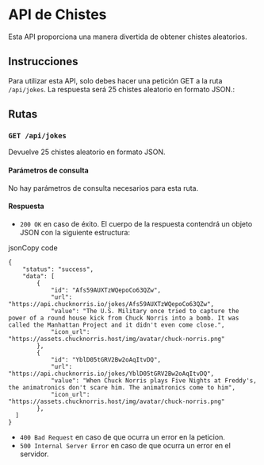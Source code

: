 API de Chistes
==============

Esta API proporciona una manera divertida de obtener chistes aleatorios.

Instrucciones
-------------

Para utilizar esta API, solo debes hacer una petición GET a la ruta `/api/jokes`. La respuesta será 25 chistes aleatorio en formato JSON.:

Rutas
-----

### `GET /api/jokes`

Devuelve 25 chistes aleatorio en formato JSON.

#### Parámetros de consulta

No hay parámetros de consulta necesarios para esta ruta.

#### Respuesta

-   `200 OK` en caso de éxito. El cuerpo de la respuesta contendrá un objeto JSON con la siguiente estructura:

jsonCopy code

```
{
	"status": "success",
	"data": [
		{
			"id": "Afs59AUXTzWQepoCo63QZw",
			"url": "https://api.chucknorris.io/jokes/Afs59AUXTzWQepoCo63QZw",
			"value": "The U.S. Military once tried to capture the power of a round house kick from Chuck Norris into a bomb. It was called the Manhattan Project and it didn't even come close.",
			"icon_url": "https://assets.chucknorris.host/img/avatar/chuck-norris.png"
		},
		{
			"id": "YblD05tGRV2Bw2oAqItvDQ",
			"url": "https://api.chucknorris.io/jokes/YblD05tGRV2Bw2oAqItvDQ",
			"value": "When Chuck Norris plays Five Nights at Freddy's, the animatronics don't scare him. The animatronics come to him",
			"icon_url": "https://assets.chucknorris.host/img/avatar/chuck-norris.png"
		},
  ]
}
```

-   `400 Bad Request` en caso de que ocurra un error en la peticion.
-   `500 Internal Server Error` en caso de que ocurra un error en el servidor.